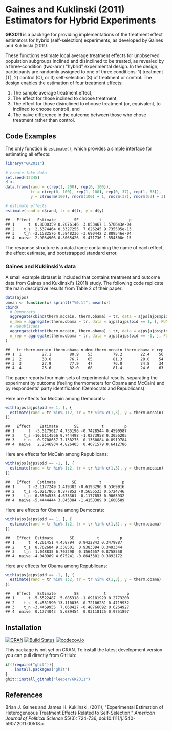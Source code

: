 # Gaines and Kuklinski (2011) Estimators for Hybrid Experiments #

**GK2011** is a package for providing implementations of the treatment effect estimators for hybrid (self-selection) experiments, as developed by Gaines and Kuklinski (2011).

These functions estimate local average treatment effects for unobserved population subgroups inclined and disinclined to be treated, as revealed by a three-condition (two-arm) "hybrid" experimental design. In the design, participants are randomly assigned to one of three conditions: 1) treatment (T), 2) control (C), or 3) self-selection (S) of treatment or control. The design enables the estimation of four treatment effects:

 1. The sample average treatment effect,
 2. The effect for those inclined to choose treatment,
 3. The effect for those disinclined to choose treatment (or, equivalent, to inclined to choose control), and
 4. The naive difference in the outcome between those who chose treatment rather than control.



## Code Examples ##

The only function is `estimate()`, which provides a simple interface for estimating all effects:


```r
library("GK2011")

# create fake data
set.seed(12345)
d <- 
data.frame(rand = c(rep(1, 200), rep(0, 100)),
           tr = c(rep(0, 100), rep(1, 100), rep(0, 37), rep(1, 63)),
           y = c(rnorm(100), rnorm(100) + 1, rnorm(37), rnorm(63) + 3))

# estimate effects
estimate(rand = d$rand, tr = d$tr, y = d$y)
```

```
##   Effect   Estimate        SE         t            p
## 1      t  0.8000359 0.2076146  3.853467 1.570643e-04
## 2    t_s  2.5374464 0.3327255  7.626245 9.735505e-13
## 3    t_n -2.1582576 0.5848236 -3.690442 2.889546e-04
## 4  naive  2.9034906 0.3065426  9.471736 1.554308e-15
```

The response structure is a data.frame containing the name of each effect, the effect estimate, and bootstrapped standard error.

### Gaines and Kuklinski's data

A small example dataset is included that contains treatment and outcome data from Gaines and Kuklinski's (2011) study. The following code replicate the main descriptive results from Table 2 of their paper:


```r
data(ajps)
pmean <- function(x) sprintf("%0.1f", mean(x))
cbind(
  # Democrats
  aggregate(cbind(therm.mccain, therm.obama) ~ tr, data = ajps[ajps$pid == 1, ], FUN = pmean)[, 1:3],
  n_dem = aggregate(therm.obama ~ tr, data = ajps[ajps$pid == 1, ], FUN = length)[, 2],
  # Republicans
  aggregate(cbind(therm.mccain, therm.obama) ~ tr, data = ajps[ajps$pid == -1, ], FUN = pmean)[, 2:3],
  n_rep = aggregate(therm.obama ~ tr, data = ajps[ajps$pid == -1, ], FUN = length)[, 2]
)
```

```
##   tr therm.mccain therm.obama n_dem therm.mccain therm.obama n_rep
## 1  1         27.1        80.9    53         79.2        22.4    56
## 2  2         30.6        76.7    65         81.3        28.0    54
## 3  3         27.9        77.9    47         76.0        24.8    34
## 4  4         25.6        82.0    68         81.4        24.6    63
```

The paper reports four main sets of experimental results, separating the experiment by outcome (feeling thermometers for Obama and McCain) and by respondents' party identification (Democrats and Republicans).


Here are effects for McCain among Democrats:


```r
with(ajps[ajps$pid == 1, ], {
  estimate(rand = tr %in% 1:2, tr = tr %in% c(1,3), y = therm.mccain)
})
```

```
##   Effect    Estimate       SE          t         p
## 1      t  -3.5175617 4.735196 -0.7428544 0.4590587
## 2    t_s -10.0114566 9.744498 -1.0273958 0.3056205
## 3    t_n   0.9708657 7.138275  0.1360084 0.8919784
## 4  naive   2.2546934 4.826405  0.4671579 0.6412786
```

Here are effects for McCain among Republicans:


```r
with(ajps[ajps$pid == -1, ], {
  estimate(rand = tr %in% 1:2, tr = tr %in% c(1,3), y = therm.mccain)
})
```

```
##   Effect   Estimate       SE          t         p
## 1      t -2.1177249 3.419383 -0.6193296 0.5369916
## 2    t_s -5.0217865 8.877852 -0.5656533 0.5724746
## 3    t_n -0.5504535 4.673361 -0.1177853 0.9063932
## 4  naive -5.4444444 3.845384 -1.4158389 0.1600589
```

Here are effects for Obama among Democrats:


```r
with(ajps[ajps$pid == 1, ], {
  estimate(rand = tr %in% 1:2, tr = tr %in% c(1,3), y = therm.obama)
})
```

```
##   Effect  Estimate       SE          t         p
## 1      t  4.201451 4.458794  0.9422843 0.3479887
## 2    t_s  8.762684 9.338501  0.9383394 0.3493344
## 3    t_n  1.048835 6.703290  0.1564657 0.8758550
## 4  naive -4.040989 4.675241 -0.8643381 0.3892172
```

Here are effects for Obama among Republicans:


```r
with(ajps[ajps$pid == -1, ], {
  estimate(rand = tr %in% 1:2, tr = tr %in% c(1,3), y = therm.obama)
})
```

```
##   Effect   Estimate        SE           t         p
## 1      t -5.5522487  5.085318 -1.09181929 0.2773200
## 2    t_s -9.4531590 13.110036 -0.72106281 0.4719932
## 3    t_n -3.4469955  7.068427 -0.48766092 0.6264927
## 4  naive  0.1774043  5.689454  0.03118125 0.9751897
```


## Installation ##

[![CRAN](http://www.r-pkg.org/badges/version/GK2011)](https://cran.r-project.org/package=GK2011)
[![Build Status](https://travis-ci.org/leeper/GK2011.png?branch=master)](https://travis-ci.org/leeper/GK2011)
[![codecov.io](http://codecov.io/github/leeper/GK2011/coverage.svg?branch=master)](http://codecov.io/github/leeper/GK2011?branch=master)

This package is not yet on CRAN. To install the latest development version you can pull directly from GitHub:

```R
if(!require("ghit")){
    install.packages("ghit")
}
ghit::install_github("leeper/GK2011")
```


## References ##

Brian J. Gaines and James H. Kuklinski, (2011), "Experimental Estimation of Heterogeneous Treatment Effects Related to Self-Selection," *American Journal of Political Science* 55(3): 724-736, doi:10.1111/j.1540-5907.2011.00518.x.
